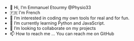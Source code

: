 - 👋 Hi, I’m Emmanuel Etourmy @Physio33
- 🇫🇷 I'm French 
- 👀 I’m interested in coding my own tools for real and for fun.
- 🌱 I’m currently learning Python and JavaScript.
- 💞️ I’m looking to collaborate on my projects
- 📫 How to reach me ... You can reach me on GitHub

<!---
Physio33/Physio33 is a ✨ special ✨ repository because its `README.md` (this file) appears on your GitHub profile.
You can click the Preview link to take a look at your changes.
--->
